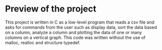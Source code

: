 # Preview of the project
This project is written in C as a low-level program that reads a csv file and asks for commands from the user such as display data, sort the data based on a column, analyze a column and plotting the data of one or many columns on a vertical graph. 
This code was written without the use of malloc, realloc and structure typedef.
